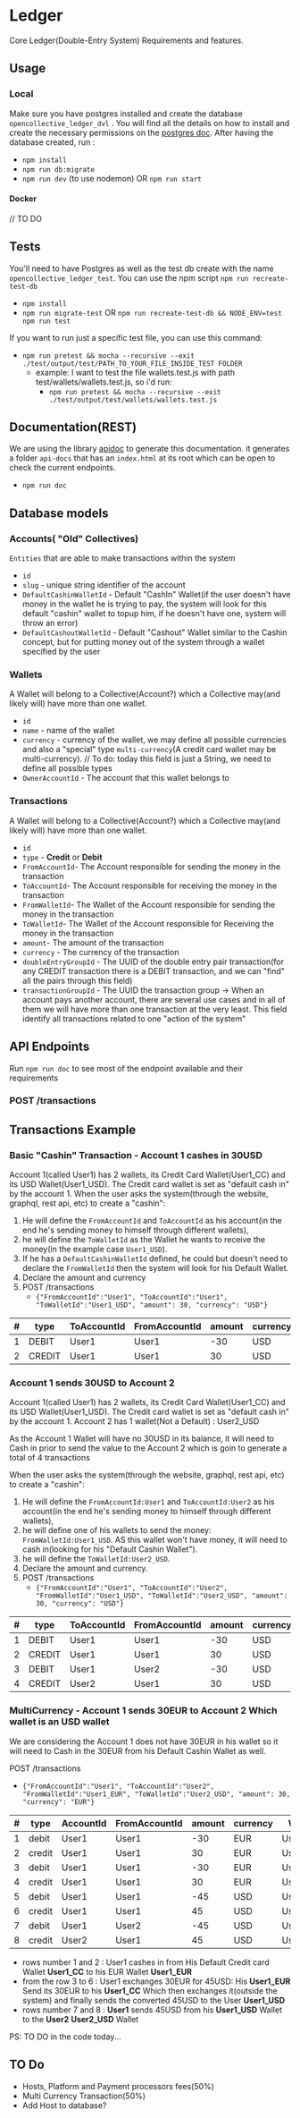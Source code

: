 # Ledger

Core Ledger(Double-Entry System) Requirements and features.

## Usage

### Local

Make sure you have postgres installed and create the database `opencollective_ledger_dvl` . You will find all the details on how to install and create the necessary permissions on the [postgres doc](docs/postgres.md).
After having the database created, run :

- `npm install`
- `npm run db:migrate`
- `npm run dev` (to use nodemon) OR `npm run start`

#### Docker

// TO DO


## Tests

You'll need to have Postgres as well as the test db create with the name `opencollective_ledger_test`. You can use the npm script `npm run recreate-test-db`

- `npm install`
- `npm run migrate-test` OR `npm run recreate-test-db && NODE_ENV=test npm run test`

If you want to run just a specific test file, you can use this command:

- `npm run pretest && mocha --recursive --exit ./test/output/test/PATH_TO_YOUR_FILE_INSIDE_TEST FOLDER`
    - example: I want to test the file wallets.test.js with path test/wallets/wallets.test.js, so i'd run:
      - `npm run pretest && mocha --recursive --exit ./test/output/test/wallets/wallets.test.js`

## Documentation(REST)

We are using the library [apidoc](https://github.com/apidoc/apidoc) to generate this documentation. it generates a folder `api-docs` that has an `index.html` at its root which can be open to check the current endpoints.

- `npm run doc`


## Database models

### Accounts( "Old" Collectives)

`Entities` that are able to make transactions within the system

- `id`
- `slug` - unique string identifier of the account
- `DefaultCashinWalletId` - Default "CashIn" Wallet(if the user doesn't have money in the wallet he is trying to pay, the system will look for this default "cashin" wallet to topup him, if he doesn't have one, system will throw an error)
- `DefaultCashoutWalletId` - Default "Cashout" Wallet similar to the Cashin concept, but for putting money out of the system through a wallet specified by the user

### Wallets

A Wallet will belong to a Collective(Account?) which a Collective may(and likely will) have more than one wallet.

- `id`
- `name` - name of the wallet
- `currency` - currency of the wallet, we may define all possible currencies and also a "special" type `multi-currency`(A credit card wallet may be multi-currency). // To do: today this field is just a String, we need to define all possible types
- `OwnerAccountId` - The account that this wallet belongs to

### Transactions

A Wallet will belong to a Collective(Account?) which a Collective may(and likely will) have more than one wallet.

- `id`
- `type` - **Credit** or **Debit**
- `FromAccountId`- The Account responsible for sending the money in the transaction
- `ToAccountId`- The Account responsible for receiving the money in the transaction
- `FromWalletId`- The Wallet of the Account responsible for sending the money in the transaction
- `ToWalletId`- The Wallet of the Account responsible for Receiving the money in the transaction
- `amount`- The amount of the transaction
- `currency` - The currency of the transaction
- `doubleEntryGroupId` - The UUID of the double entry pair transaction(for any CREDIT transaction there is a DEBIT transaction, and we can "find" all the pairs through this field)
- `transactionGroupId` - The UUID the transaction group -> When an account pays another account, there are several use cases and in all of them we will have more than one transaction at the very least. This field identify all transactions related to one "action of the system"


## API Endpoints

Run `npm run doc` to see most of the endpoint available and their requirements

### POST /transactions


## Transactions Example

### Basic "Cashin" Transaction - Account 1 cashes in 30USD

Account 1(called User1) has 2 wallets, its Credit Card Wallet(User1_CC) and its USD Wallet(User1_USD). The Credit card wallet is set as "default cash in"  by the account 1. When the user asks the system(through the website, graphql, rest api, etc) to create a "cashin":

1. He will define the `FromAccountId` and `ToAccountId` as his account(in the end he's sending money to himself through different wallets), 
2. he will define the `ToWalletId` as the Wallet he wants to receive the money(in the example case `User1_USD`).
3. If he has a `DefaultCashinWalletId` defined, he could but doesn't need to declare the `FromWalletId` then the system will look for his Default Wallet.
4. Declare the amount and currency
5. POST /transactions 
    -  `{"FromAccountId":"User1", "ToAccountId":"User1", "ToWalletId":"User1_USD", "amount": 30, "currency": "USD"}`

|# | type   |ToAccountId | FromAccountId | amount |currency |FromWalletId|  ToWalletId   |TransactioGroup| DoubleEntryId |
|--|--------|------------|--------------|--------|----------|-------------|--------------|---------------| --------------|
|1 | DEBIT  |   User1    |     User1    |  -30   |   USD    | User1_USD   |  User1_CC    | TG_GROUP_1    | DoubleEntry_1 |
|2 | CREDIT |   User1    |     User1    |  30    |   USD    | User1_CC    |  User1_USD   | TG_GROUP_1    | DoubleEntry_1 |

### Account 1 sends 30USD to Account 2 

Account 1(called User1) has 2 wallets, its Credit Card Wallet(User1_CC) and its USD Wallet(User1_USD). The Credit card wallet is set as "default cash in"  by the account 1. 
Account 2 has 1 wallet(Not a Default) : User2_USD

As the Account 1 Wallet will have no 30USD in its balance, it will need to Cash in prior to send the value to the Account 2 which is goin to generate a total of 4 transactions

When the user asks the system(through the website, graphql, rest api, etc) to create a "cashin":

1. He will define the `FromAccountId:User1` and `ToAccountId:User2` as his account(in the end he's sending money to himself through different wallets), 
2. he will define one of his wallets to send the money: `FromWalletId:User1_USD`. AS this wallet won't have money, it will need to cash in(looking for his "Default Cashin Wallet").
3. he will define the `ToWalletId:User2_USD`.
4. Declare the amount and currency.
5. POST /transactions 
    -  `{"FromAccountId":"User1", "ToAccountId":"User2", "FromWalletId":"User1_USD", "ToWalletId":"User2_USD", "amount": 30, "currency": "USD"}`

|# | type   |ToAccountId | FromAccountId | amount |currency |FromWalletId|  ToWalletId   |TransactioGroup| DoubleEntryId |
|--|--------|------------|--------------|--------|----------|-------------|--------------|---------------| --------------|
|1 | DEBIT  |   User1    |     User1    |  -30   |   USD    | User1_USD   |  User1_CC    | TG_GROUP_1    | DoubleEntry_1 |
|2 | CREDIT |   User1    |     User1    |  30    |   USD    | User1_CC    |  User1_USD   | TG_GROUP_1    | DoubleEntry_1 |
|3 | DEBIT  |   User1    |     User2    |  -30   |   USD    | User2_USD   |  User1_USD   | TG_GROUP_1    | DoubleEntry_2 |
|4 | CREDIT |   User2    |     User1    |  30    |   USD    | User1_CC    |  User2_USD   | TG_GROUP_1    | DoubleEntry_2 |

### MultiCurrency - Account 1 sends 30EUR to Account 2 Which wallet is an USD wallet

We are considering the Account 1 does not have 30EUR in his wallet so it will need to Cash in the 30EUR from his Default Cashin Wallet as well.

POST /transactions 
  -  `{"FromAccountId":"User1", "ToAccountId":"User2", "FromWalletId":"User1_EUR", "ToWalletId":"User2_USD", "amount": 30, "currency": "EUR"}`

|# | type   | AccountId  | FromAccountId | amount |currency |WalletId  |FromWalletId  |TransactioGroup| DoubleEntryId       |
|--|--------|------------|--------------|--------|---------|-----------|--------------|---------------| --------------|
|1 | debit  |   User1    |     User1    |  -30   |   EUR   | User1_EUR |  User1_CC    | UUID_GROUP_1  | DoubleEntry_1 |
|2 | credit |   User1    |     User1    |  30    |   EUR   | User1_CC  |  User1_EUR   | UUID_GROUP_1  | DoubleEntry_1 |
|3 | debit  |   User1    |     User1    |  -30   |   EUR   | User1_CC  |  User1_EUR   | UUID_GROUP_1  | DoubleEntry_2 |
|4 | credit |   User1    |     User1    |  30    |   EUR   | User1_EUR |  User1_CC    | UUID_GROUP_1  | DoubleEntry_2 |
|5 | debit |    User1    |     User1    |  -45   |   USD   | User1_USD |  User1_CC    | UUID_GROUP_1  | DoubleEntry_3 |
|6 | credit |   User1    |     User1    |  45    |   USD   | User1_CC  |  User1_USD   | UUID_GROUP_1  | DoubleEntry_3 |
|7 | debit  |   User1    |     User2    | -45    |   USD   | User2_USD |  User1_USD   | UUID_GROUP_1  | DoubleEntry_4 |
|8 | credit |   User2    |     User1    |  45    |   USD   | User2_USD |  User1_USD   | UUID_GROUP_1  | DoubleEntry_4 |

- rows number 1 and 2 : User1 cashes in from His Default Credit card Wallet **User1_CC** to his EUR Wallet **User1_EUR**
- from the row 3  to 6  : User1 exchanges 30EUR for 45USD: His  **User1_EUR** Send its 30EUR to his **User1_CC** Which then exchanges it(outside the system) and finally sends the converted 45USD to the User **User1_USD**
- rows number 7 and 8 : **User1** sends 45USD from his **User1_USD** Wallet to the **User2** **User2_USD** Wallet

PS: TO DO in the code today...

## TO Do

- Hosts, Platform and Payment processors fees(50%)
- Multi Currency Transaction(50%)
- Add Host to database?